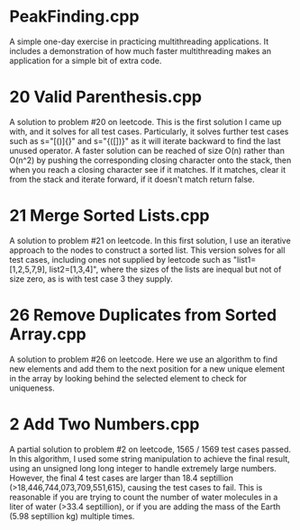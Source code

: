 # PeakFinding.cpp
A simple one-day exercise in practicing multithreading applications. It includes a demonstration of how much faster multithreading makes an application for a simple bit of extra code.

# 20 Valid Parenthesis.cpp
A solution to problem #20 on leetcode. This is the first solution I came up with, and it solves for all test cases. Particularly, it solves further test cases such as s="[()]{}" and s="{([])}" as it will iterate backward to find the last unused operator. A faster solution can be reached of size O(n) rather than O(n^2) by pushing the corresponding closing character onto the stack, then when you reach a closing character see if it matches. If it matches, clear it from the stack and iterate forward, if it doesn't match return false.

# 21 Merge Sorted Lists.cpp
A solution to problem #21 on leetcode. In this first solution, I use an iterative approach to the nodes to construct a sorted list. This version solves for all test cases, including ones not supplied by leetcode such as "list1=[1,2,5,7,9], list2=[1,3,4]", where the sizes of the lists are inequal but not of size zero, as is with test case 3 they supply.

# 26 Remove Duplicates from Sorted Array.cpp
A solution to problem #26 on leetcode. Here we use an algorithm to find new elements and add them to the next position for a new unique element in the array by looking behind the selected element to check for uniqueness.

# 2 Add Two Numbers.cpp
A partial solution to problem #2 on leetcode, 1565 / 1569 test cases passed. In this algorithm, I used some string manipulation to achieve the final result, using an unsigned long long integer to handle extremely large numbers. However, the final 4 test cases are larger than 18.4 septillion (>18,446,744,073,709,551,615), causing the test cases to fail. This is reasonable if you are trying to count the number of water molecules in a liter of water (>33.4 septillion), or if you are adding the mass of the Earth (5.98 septillion kg) multiple times.
